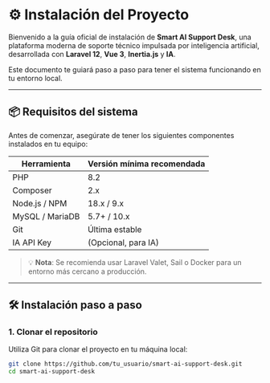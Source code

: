 # ⚙️ Instalación del Proyecto

Bienvenido a la guía oficial de instalación de **Smart AI Support Desk**, una plataforma moderna de soporte técnico impulsada por inteligencia artificial, desarrollada con **Laravel 12**, **Vue 3**, **Inertia.js** y **IA**.

Este documento te guiará paso a paso para tener el sistema funcionando en tu entorno local.

---

## 📦 Requisitos del sistema

Antes de comenzar, asegúrate de tener los siguientes componentes instalados en tu equipo:

| Herramienta      | Versión mínima recomendada |
|------------------|-----------------------------|
| PHP              | 8.2                         |
| Composer         | 2.x                         |
| Node.js / NPM    | 18.x / 9.x                  |
| MySQL / MariaDB  | 5.7+ / 10.x                 |
| Git              | Última estable              |
| IA API Key   | (Opcional, para IA)         |

> 💡 **Nota**: Se recomienda usar Laravel Valet, Sail o Docker para un entorno más cercano a producción.

---

## 🛠️ Instalación paso a paso

### 1. Clonar el repositorio

Utiliza Git para clonar el proyecto en tu máquina local:

```bash
git clone https://github.com/tu_usuario/smart-ai-support-desk.git
cd smart-ai-support-desk

